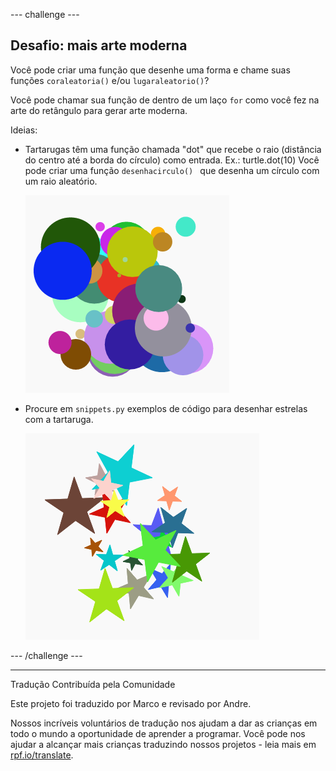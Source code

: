--- challenge ---

## Desafio: mais arte moderna

Você pode criar uma função que desenhe uma forma e chame suas funções `coraleatoria()` e/ou `lugaraleatorio()`?

Você pode chamar sua função de dentro de um laço `for` como você fez na arte do retângulo para gerar arte moderna.

Ideias:

- Tartarugas têm uma função chamada "dot" que recebe o raio (distância do centro até a borda do círculo) como entrada. Ex.: turtle.dot(10) Você pode criar uma função `desenhacirculo() ` que desenha um círculo com um raio aleatório.
    
    ![screenshot](images/modern-circles.png)

- Procure em `snippets.py` exemplos de código para desenhar estrelas com a tartaruga.
    
    ![screenshot](images/modern-stars.png)

--- /challenge ---


***
Tradução Contribuída pela Comunidade

Este projeto foi traduzido por Marco e revisado por Andre.

Nossos incríveis voluntários de tradução nos ajudam a dar as crianças em todo o mundo a oportunidade de aprender a programar. Você pode nos ajudar a alcançar mais crianças traduzindo nossos projetos - leia mais em [rpf.io/translate](https://rpf.io/translate).